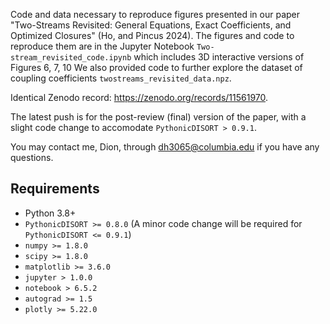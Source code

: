 Code and data necessary to reproduce figures presented in our paper 
"Two-Streams Revisited: General Equations, Exact Coefficients, and Optimized Closures" (Ho, and Pincus 2024).
The figures and code to reproduce them are in the Jupyter Notebook `Two-stream_revisited_code.ipynb` 
which includes 3D interactive versions of Figures 6, 7, 10
We also provided code to further explore the dataset of coupling coefficients `twostreams_revisited_data.npz`.

Identical Zenodo record: https://zenodo.org/records/11561970.

The latest push is for the post-review (final) version of the paper, with a slight code change to accomodate `PythonicDISORT > 0.9.1`.

You may contact me, Dion, through dh3065@columbia.edu if you have any questions.

## Requirements
* Python 3.8+
* `PythonicDISORT >= 0.8.0` (A minor code change will be required for `PythonicDISORT <= 0.9.1`)
* `numpy >= 1.8.0`
* `scipy >= 1.8.0`
* `matplotlib >= 3.6.0`
* `jupyter > 1.0.0`
* `notebook > 6.5.2`
* `autograd >= 1.5`
* `plotly >= 5.22.0`
